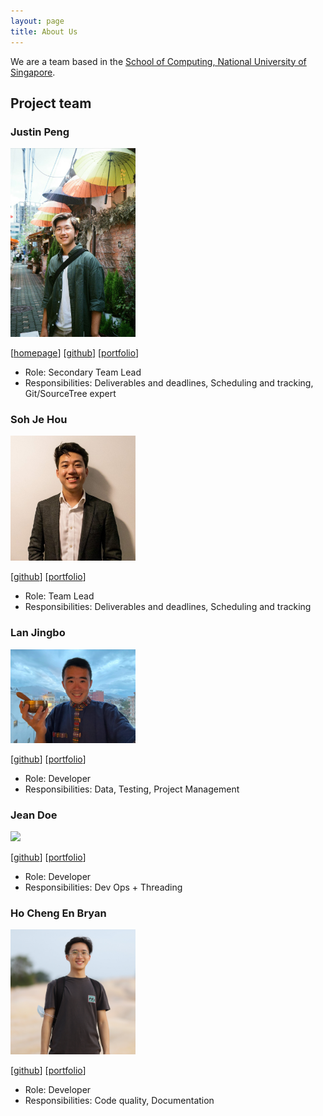 ```yaml
---
layout: page
title: About Us
---
```


We are a team based in the [School of Computing, National University of Singapore](http://www.comp.nus.edu.sg).

## Project team

### Justin Peng

<img src="images/justinpeng.png" width="200px">

[[homepage](https://justinpeng.vercel.app)]
[[github](https://github.com/JustinPeng13)]
[[portfolio](team/justinpeng13.md)]

* Role: Secondary Team Lead
* Responsibilities: Deliverables and deadlines, Scheduling and tracking, Git/SourceTree expert

### Soh Je Hou

<img src="images/jehousoh.png" width="200px">

[[github](http://github.com/jehousoh)]
[[portfolio](team/jehousoh.md)]

* Role: Team Lead
* Responsibilities: Deliverables and deadlines, Scheduling and tracking

### Lan Jingbo

<img src="images/lanjingbo.png" width="200px">

[[github](http://github.com/Lan-Jingbo)] [[portfolio](team/lanjingbo.md)]

* Role: Developer
* Responsibilities: Data, Testing, Project Management

### Jean Doe

<img src="images/johndoe.png" width="200px">

[[github](http://github.com/johndoe)]
[[portfolio](team/johndoe.md)]

* Role: Developer
* Responsibilities: Dev Ops + Threading

### Ho Cheng En Bryan

<img src="images/bryanhce.png" width="200px">

[[github](http://github.com/bryanhce)]
[[portfolio](team/bryanhce.md)]

* Role: Developer
* Responsibilities: Code quality, Documentation
